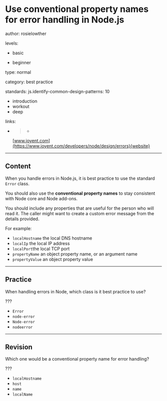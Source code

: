 # Use conventional property names for error handling in Node.js
author: rosielowther

levels:

  - basic

  - beginner

type: normal

category: best practice

standards:
  js.identify-common-design-patterns: 10

- introduction
- workout
- deep

links:

  - >-
    [www.joyent.com](https://www.joyent.com/developers/node/design/errors){website}

---
## Content

When you handle errors in Node.js, it is best practice to use the standard `Error` class.

You should also use the **conventional property names** to stay consistent with Node core and Node add-ons.

You should include any properties that are useful for the person who will read it. The caller might want to create a custom error message from the details provided.

For example:

* `localHostname` the local DNS hostname
* `localIp` the local IP address
* `localPort`the local TCP port
* `propertyName` an object property name, or an argument name
* `propertyValue` an object property value

---
## Practice

When handling errors in Node, which class is it best practice to use?

???

* `Error`
* `node-error`
* `Node-error`
* `nodeerror`

---
## Revision

Which one would be a conventional property name for error handling?

???

* `localHostname`
* `host`
* `name`
* `localName`
